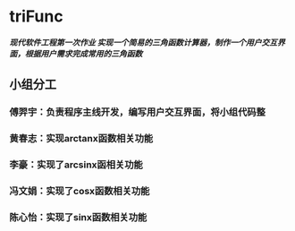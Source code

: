 # triFunc  

***现代软件工程第一次作业  实现一个简易的三角函数计算器，制作一个用户交互界面，根据用户需求完成常用的三角函数***                                                

## 小组分工

### 傅羿宇：负责程序主线开发，编写用户交互界面，将小组代码整
### 黄春志：实现arctanx函数相关功能
### 李豪：实现了arcsinx函相关功能
### 冯文娟：实现了cosx函数相关功能
### 陈心怡：实现了sinx函数相关功能
